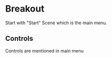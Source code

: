 # Breakout
Start with "Start" Scene which is the main menu.

 
## Controls
Controls are mentioned in main menu

